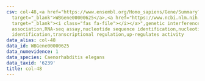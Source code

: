```yaml
---
csv: col-48,<a href="https://www.ensembl.org/Homo_sapiens/Gene/Summary?db=core;g=WBGene00000625"
  target="_blank">WBGene00000625</a>,<a href="https://www.ncbi.nlm.nih.gov/pubmed/27496166"
  target="_blank"><i class="fas fa-file"></i></a>",genetic interference,functional
  association,RNA-seq assay,nucleotide sequence identification,nucleotide sequence
  identification,transcriptional regulation,up-regulates activity
data_alias: col-48
data_id: WBGene00000625
data_numevidence: 1
data_species: Caenorhabditis elegans
data_taxid: '6239'
title: col-48
---
```

